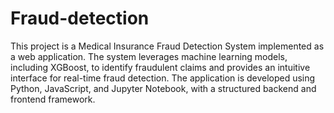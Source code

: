# Fraud-detection
This project is a Medical Insurance Fraud Detection System implemented as a web application. The system leverages machine learning models, including XGBoost, to identify fraudulent claims and provides an intuitive interface for real-time fraud detection. The application is developed using Python, JavaScript, and Jupyter Notebook, with a structured backend and frontend framework.
